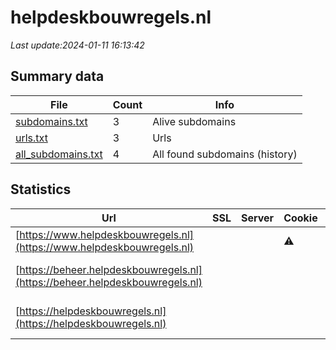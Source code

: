 # helpdeskbouwregels.nl
*Last update:2024-01-11 16:13:42*
## Summary data
| File       | Count | Info |
|------------|-------|------|
|[subdomains.txt](/data/helpdeskbouwregels/subdomains.txt)|3|Alive subdomains|
|[urls.txt](/data/helpdeskbouwregels/urls.txt)|3|Urls|
|[all_subdomains.txt](/data/helpdeskbouwregels/all_subdomains.txt)|4|All found subdomains (history)|
## Statistics
| Url | SSL | Server | Cookie | HSTS | CSP | XFO | XXP | RP | Tech |
|------------|-------|------|------|------|------|------|------|------|------|
|[https://www.helpdeskbouwregels.nl](https://www.helpdeskbouwregels.nl)| | |:warning: |:white_check_mark: | | | | |:white_check_mark: |Azure Azure Front Do...|
|[https://beheer.helpdeskbouwregels.nl](https://beheer.helpdeskbouwregels.nl)| | | | | | | |:white_check_mark: |Azure IIS:10.0 Micro...|
|[https://helpdeskbouwregels.nl](https://helpdeskbouwregels.nl)| | | | | | | |:white_check_mark: |Azure HSTS IIS:10.0...|
